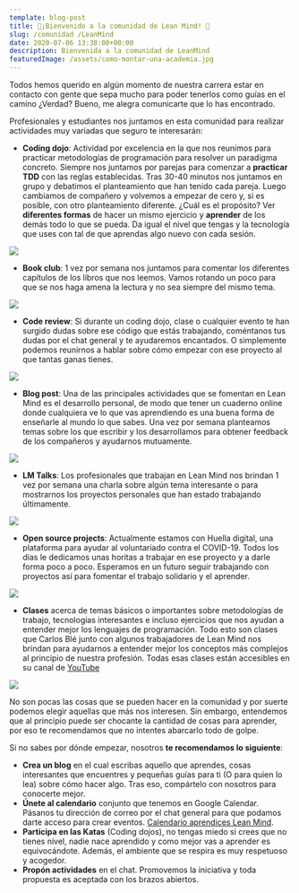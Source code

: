 ```yaml
---
template: blog-post
title: 🚀¡Bienvenido a la comunidad de Lean Mind! 🚀
slug: /comunidad /LeanMind
date: 2020-07-06 13:38:00+00:00
description: Bienvenida a la comunidad de LeanMind
featuredImage: /assets/como-montar-una-academia.jpg
---
```

Todos hemos querido en algún momento de nuestra carrera estar en contacto con gente que sepa mucho para poder tenerlos como guías en el camino ¿Verdad? Bueno, me alegra comunicarte que lo has encontrado.

Profesionales y estudiantes nos juntamos en esta comunidad para realizar actividades muy variadas que seguro te interesarán:

* **Coding dojo**: Actividad por excelencia en la que nos reunimos para practicar metodologías de programación para resolver un paradigma concreto. Siempre nos juntamos por parejas para comenzar a **practicar TDD** con las reglas establecidas. Tras 30-40 minutos nos juntamos en grupo y debatimos el planteamiento que han tenido cada pareja. Luego cambiamos de compañero y volvemos a empezar de cero y, si es posible, con otro planteamiento diferente. ¿Cuál es el propósito? Ver **diferentes formas** de hacer un mismo ejercicio y **aprender** de los demás todo lo que se pueda. Da igual el nivel que tengas y la tecnología que uses con tal de que aprendas algo nuevo con cada sesión.

![](https://airanschez.files.wordpress.com/2020/07/codingdojoleanmind-1.jpg?w=1024)

* **Book club**: 1 vez por semana nos juntamos para comentar los diferentes capítulos de los libros que nos leemos. Vamos rotando un poco para que se nos haga amena la lectura y no sea siempre del mismo tema.

![](https://airanschez.files.wordpress.com/2020/07/imagen-2-bookclub.jpg?w=1024)

* **Code review**: Si durante un coding dojo, clase o cualquier evento te han surgido dudas sobre ese código que estás trabajando, coméntanos tus dudas por el chat general y te ayudaremos encantados. O simplemente podemos reunirnos a hablar sobre cómo empezar con ese proyecto al que tantas ganas tienes.

![](https://airanschez.files.wordpress.com/2020/07/5-code-review-tools-every-developer-must-know-2.png?w=860)

* **Blog post**: Una de las principales actividades que se fomentan en Lean Mind es el desarrollo personal, de modo que tener un cuaderno online donde cualquiera ve lo que vas aprendiendo es una buena forma de enseñarle al mundo lo que sabes. Una vez por semana planteamos temas sobre los que escribir y los desarrollamos para obtener feedback de los compañeros y ayudarnos mutuamente.

![](https://airanschez.files.wordpress.com/2020/07/anatomia-blog-post-perfeito.jpg?w=945)

* **LM Talks**: Los profesionales que trabajan en Lean Mind nos brindan 1 vez por semana una charla sobre algún tema interesante o para mostrarnos los proyectos personales que han estado trabajando últimamente.

![](https://airanschez.files.wordpress.com/2020/07/ted-talks-programming-featured-994x400-1.jpg?w=994)

* **Open source projects**: Actualmente estamos con Huella digital, una plataforma para ayudar al voluntariado contra el COVID-19. Todos los días le dedicamos unas horitas a trabajar en ese proyecto y a darle forma poco a poco. Esperamos en un futuro seguir trabajando con proyectos así para fomentar el trabajo solidario y el aprender.

![](https://airanschez.files.wordpress.com/2020/07/open-source-software.png?w=640)

* **Clases** acerca de temas básicos o importantes sobre metodologías de trabajo, tecnologías interesantes e incluso ejercicios que nos ayudan a entender mejor los lenguajes de programación. Todo esto son clases que Carlos Blé junto con algunos trabajadores de Lean Mind nos brindan para ayudarnos a entender mejor los conceptos más complejos al principio de nuestra profesión. Todas esas clases están accesibles en su canal de [YouTube](https://www.youtube.com/channel/UCW16ot2jRfF3LgUSCEiGd8g/videos)

![](https://airanschez.files.wordpress.com/2020/07/1559561918_484072_1559584985_noticia_fotograma.jpg?w=980)

No son pocas las cosas que se pueden hacer en la comunidad y por suerte podemos elegir aquellas que más nos interesen. Sin embargo, entendemos que al principio puede ser chocante la cantidad de cosas para aprender, por eso te recomendamos que no intentes abarcarlo todo de golpe.

Si no sabes por dónde empezar, nosotros **te recomendamos lo siguiente**:

* **Crea un blog** en el cual escribas aquello que aprendes, cosas interesantes que encuentres y pequeñas guías para ti (O para quien lo lea) sobre cómo hacer algo. Tras eso, compártelo con nosotros para conocerte mejor.
* **Únete al calendario** conjunto que tenemos en Google Calendar. Pásanos tu dirección de correo por el chat general para que podamos darte acceso para crear eventos. [Calendario aprendices Lean Mind](https://calendar.google.com/calendar/embed?src=6ka0n1aalvh1kuisi9eapm8ho0%40group.calendar.google.com&ctz=Europe%2FLondon).
* **Participa en las Katas** (Coding dojos), no tengas miedo si crees que no tienes nivel, nadie nace aprendido y como mejor vas a aprender es equivocándote. Además, el ambiente que se respira es muy respetuoso y acogedor.
* **Propón actividades** en el chat. Promovemos la iniciativa y toda propuesta es aceptada con los brazos abiertos.